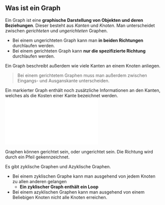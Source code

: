 ## Was ist ein Graph

Ein Graph ist eine **graphische Darstellung von Objekten und deren Beziehungen**. Dieser besteht aus *Kanten* und *Knoten*. Man unterscheidet zwischen *gerichteten* und *ungerichteten* Graphen.
- Bei einem ungerichteten Graph kann man **in beiden Richtungen** durchlaufen werden.
- Bei einem gerichteten Graph kann **nur die spezifizierte Richtung** durchlaufen werden.

Ein Graph beschreibt außerdem wie viele Kanten an einem Knoten anliegen. 
> Bei einem gerichtetem Graphen muss man außerdem zwischen Eingangs- und Ausganskante unterscheiden.

Ein markierter Graph enthält noch zusätzliche Informationen an den Kanten, welches als die Kosten einer Kante bezeichnet werden.
![Graph](../../../../docs/images/Graph.canvas.md)

Graphen können gerichtet sein, oder ungerichtet sein. Die Richtung wird durch ein Pfeil gekennzeichnet.

Es gibt zyklische Graphen und Azyklische Graphen. 
- Bei einem zyklischen Graphe kann man ausgehend von jedem Knoten zu allen anderen gelangen
	- **Ein zyklischer Graph enthält ein Loop**
- Bei einem azyklischen Graphen kann man ausgehend von einem Beliebigen Knoten nicht alle Knoten erreichen. 



